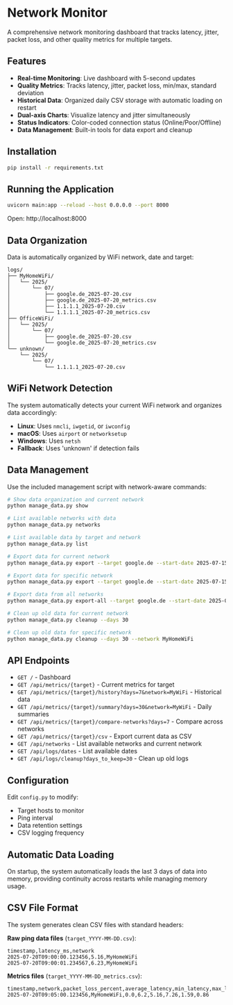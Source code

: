 # Network Monitor

A comprehensive network monitoring dashboard that tracks latency, jitter, packet loss, and other quality metrics for multiple targets.

## Features

- **Real-time Monitoring**: Live dashboard with 5-second updates
- **Quality Metrics**: Tracks latency, jitter, packet loss, min/max, standard deviation
- **Historical Data**: Organized daily CSV storage with automatic loading on restart
- **Dual-axis Charts**: Visualize latency and jitter simultaneously
- **Status Indicators**: Color-coded connection status (Online/Poor/Offline)
- **Data Management**: Built-in tools for data export and cleanup

## Installation

```bash
pip install -r requirements.txt
```

## Running the Application

```bash
uvicorn main:app --reload --host 0.0.0.0 --port 8000
```

Open: http://localhost:8000

## Data Organization

Data is automatically organized by WiFi network, date and target:

```
logs/
├── MyHomeWiFi/
│   └── 2025/
│       └── 07/
│           ├── google.de_2025-07-20.csv
│           ├── google.de_2025-07-20_metrics.csv
│           ├── 1.1.1.1_2025-07-20.csv
│           └── 1.1.1.1_2025-07-20_metrics.csv
├── OfficeWiFi/
│   └── 2025/
│       └── 07/
│           ├── google.de_2025-07-20.csv
│           └── google.de_2025-07-20_metrics.csv
└── unknown/
    └── 2025/
        └── 07/
            └── 1.1.1.1_2025-07-20.csv
```

## WiFi Network Detection

The system automatically detects your current WiFi network and organizes data accordingly:

- **Linux**: Uses `nmcli`, `iwgetid`, or `iwconfig`
- **macOS**: Uses `airport` or `networksetup`
- **Windows**: Uses `netsh`
- **Fallback**: Uses 'unknown' if detection fails

## Data Management

Use the included management script with network-aware commands:

```bash
# Show data organization and current network
python manage_data.py show

# List available networks with data
python manage_data.py networks

# List available data by target and network
python manage_data.py list

# Export data for current network
python manage_data.py export --target google.de --start-date 2025-07-15 --end-date 2025-07-20 --output export.csv

# Export data for specific network
python manage_data.py export --target google.de --start-date 2025-07-15 --end-date 2025-07-20 --output export.csv --network MyHomeWiFi

# Export data from all networks
python manage_data.py export-all --target google.de --start-date 2025-07-15 --end-date 2025-07-20 --output export.csv

# Clean up old data for current network
python manage_data.py cleanup --days 30

# Clean up old data for specific network
python manage_data.py cleanup --days 30 --network MyHomeWiFi
```

## API Endpoints

- `GET /` - Dashboard
- `GET /api/metrics/{target}` - Current metrics for target
- `GET /api/metrics/{target}/history?days=7&network=MyWiFi` - Historical data
- `GET /api/metrics/{target}/summary?days=30&network=MyWiFi` - Daily summaries
- `GET /api/metrics/{target}/compare-networks?days=7` - Compare across networks
- `GET /api/metrics/{target}/csv` - Export current data as CSV
- `GET /api/networks` - List available networks and current network
- `GET /api/logs/dates` - List available dates
- `GET /api/logs/cleanup?days_to_keep=30` - Clean up old logs

## Configuration

Edit `config.py` to modify:

- Target hosts to monitor
- Ping interval
- Data retention settings
- CSV logging frequency

## Automatic Data Loading

On startup, the system automatically loads the last 3 days of data into memory, providing continuity across restarts while managing memory usage.

## CSV File Format

The system generates clean CSV files with standard headers:

**Raw ping data files** (`target_YYYY-MM-DD.csv`):

```csv
timestamp,latency_ms,network
2025-07-20T09:00:00.123456,5.16,MyHomeWiFi
2025-07-20T09:00:01.234567,6.23,MyHomeWiFi
```

**Metrics files** (`target_YYYY-MM-DD_metrics.csv`):

```csv
timestamp,network,packet_loss_percent,average_latency,min_latency,max_latency,jitter,std_deviation
2025-07-20T09:05:00.123456,MyHomeWiFi,0.0,6.2,5.16,7.26,1.59,0.86
```
